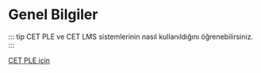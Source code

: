 # Genel Bilgiler

::: tip
CET PLE ve CET LMS sistemlerinin nasıl kullanıldığını öğrenebilirsiniz.
:::

[CET PLE için](./PLE.md)

